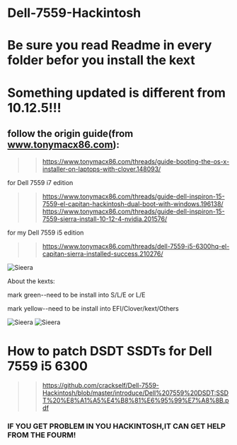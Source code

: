 # Dell-7559-Hackintosh
# Be sure you read Readme in every folder befor you install the kext
# Something updated is different from 10.12.5!!!
## follow the origin guide(from www.tonymacx86.com):
  >>https://www.tonymacx86.com/threads/guide-booting-the-os-x-installer-on-laptops-with-clover.148093/
  
  for Dell 7559 i7 edition
  >>https://www.tonymacx86.com/threads/guide-dell-inspiron-15-7559-el-capitan-hackintosh-dual-boot-with-windows.196138/
  >>https://www.tonymacx86.com/threads/guide-dell-inspiron-15-7559-sierra-install-10-12-4-nvidia.201576/
  
  for my Dell 7559 i5 edition
  >>https://www.tonymacx86.com/threads/dell-7559-i5-6300hq-el-capitan-sierra-installed-success.210276/
  
  ![Sieera](https://github.com/crackself/Dell-7559-Hackintosh/blob/master/introduce/sierra.png)
  
  About the kexts:
  
  mark green--need to be install into S/L/E or L/E
  
  mark yellow--need to be install into EFI/Clover/kext/Others
  
  ![Sieera](https://github.com/crackself/Dell-7559-Hackintosh/blob/master/introduce/EFI.png)
  ![Sieera](https://github.com/crackself/Dell-7559-Hackintosh/blob/master/introduce/LE.png)

# How to patch DSDT SSDTs for Dell 7559 i5 6300
>>https://github.com/crackself/Dell-7559-Hackintosh/blob/master/introduce/Dell%207559%20DSDT:SSDT%20%E8%A1%A5%E4%B8%81%E6%95%99%E7%A8%8B.pdf

### IF YOU GET PROBLEM IN YOU HACKINTOSH,IT CAN GET HELP FROM THE FOURM!
